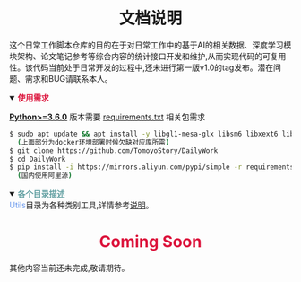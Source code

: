 # <div align="center">文档说明</div>

<p>
这个日常工作脚本仓库的目的在于对日常工作中的基于AI的相关数据、深度学习模块架构、论文笔记参考等综合内容的统计接口开发和维护,从而实现代码的可复用性。该代码当前处于日常开发的过程中,还未进行第一版v1.0的tag发布。潜在问题、需求和BUG请联系本人。
</p>

<details open>
<summary><b><font color=Crimson>使用需求</font></b></summary>

[**Python>=3.6.0**](https://www.python.org/) 版本需要
[requirements.txt](./requirements.txt) 相关包需求
```bash
$ sudo apt update && apt install -y libgl1-mesa-glx libsm6 libxext6 libxrender-dev 
  (上面部分为docker环境部署时候欠缺对应库所需)
$ git clone https://github.com/TomoyoStory/DailyWork
$ cd DailyWork
$ pip install -i https://mirrors.aliyun.com/pypi/simple -r requirements.txt
  (国内使用阿里源)
```
</details>

<details open>
<summary><b><font color=CadetBlue >各个目录描述</font></b></summary>
<font color=CornflowerBlue>Utils</font>目录为各种类别工具,详情参考<a href='./Utils/README.md'>说明</a>。
</details>


# <div align="center"><font color=Crimson>Coming Soon</font></div>
其他内容当前还未完成,敬请期待。